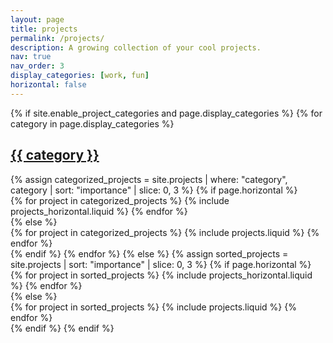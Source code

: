```yaml
---
layout: page
title: projects
permalink: /projects/
description: A growing collection of your cool projects.
nav: true
nav_order: 3
display_categories: [work, fun]
horizontal: false
---
```


<div class="projects">
{% if site.enable_project_categories and page.display_categories %}
  {% for category in page.display_categories %}
    <a id="{{ category }}" href=".#{{ category }}">
      <h2 class="category">{{ category }}</h2>
    </a>
    {% assign categorized_projects = site.projects | where: "category", category | sort: "importance" | slice: 0, 3 %}
    {% if page.horizontal %}
      <div class="container">
        <div class="row row-cols-1 row-cols-md-2">
          {% for project in categorized_projects %}
            {% include projects_horizontal.liquid %}
          {% endfor %}
        </div>
      </div>
    {% else %}
      <div class="row row-cols-1 row-cols-md-3">
        {% for project in categorized_projects %}
          {% include projects.liquid %}
        {% endfor %}
      </div>
    {% endif %}
  {% endfor %}
{% else %}
  {% assign sorted_projects = site.projects | sort: "importance" | slice: 0, 3 %}
  {% if page.horizontal %}
    <div class="container">
      <div class="row row-cols-1 row-cols-md-2">
        {% for project in sorted_projects %}
          {% include projects_horizontal.liquid %}
        {% endfor %}
      </div>
    </div>
  {% else %}
    <div class="row row-cols-1 row-cols-md-3">
      {% for project in sorted_projects %}
        {% include projects.liquid %}
      {% endfor %}
    </div>
  {% endif %}
{% endif %}
</div>

